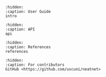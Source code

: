<!-- ```{image} _static/logo.svg
:alt: logo
:width: 400px
:align: center
:class: logo_frontpage
``` -->

```{include} ../../README.md
```

```{toctree}
:hidden:
:caption: User Guide
intro
```

```{toctree}
:hidden:
:caption: API
api

```

```{toctree}
:hidden:
:caption: References
references
```

```{toctree}
:hidden:
:caption: For contributors
GitHub <https://github.com/uscuni/neatnet>
```
